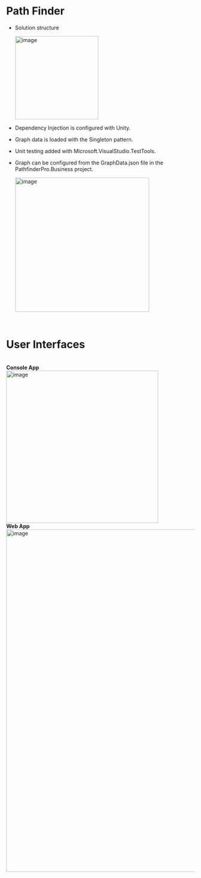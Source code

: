 # Path Finder

- Solution structure
  
  <img width="222" alt="image" src="https://github.com/pavitramaduranga/PathFinder/assets/4363523/e15ab0d0-7b1e-422b-9a18-d07a3676a2d6">


- Dependency Injection is configured with Unity.
- Graph data is loaded with the Singleton pattern.
- Unit testing added with Microsoft.VisualStudio.TestTools.
- Graph can be configured from the GraphData.json file in the PathfinderPro.Business project.
  
   <img width="358" alt="image" src="https://github.com/pavitramaduranga/PathFinder/assets/4363523/15ca0b35-b951-4c31-9105-461e09ce87a4">
 <br>
 
 # User Interfaces
<br>
<b>Console App</b>
<br>
 <img width="406" alt="image" src="https://github.com/pavitramaduranga/PathFinder/assets/4363523/7ca811d5-fdf5-4044-b31c-e0361e0b29d2">
 <br>
<b>Web App</b>
<br>
<img width="913" alt="image" src="https://github.com/pavitramaduranga/PathFinder/assets/4363523/2fb69d16-2777-457c-b061-8a2787e1ee2d">




